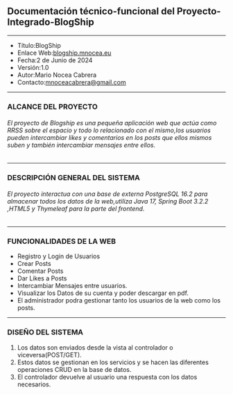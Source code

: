 ## Documentación técnico-funcional del Proyecto-Integrado-BlogShip
---------------------------------------------------------------
- Título:BlogShip
- Enlace Web:[blogship.mnocea.eu](https://blogship.mnocea.eu/)
- Fecha:2 de Junio de 2024
- Versión:1.0
- Autor:Mario Nocea Cabrera
- Contacto:mnoceacabrera@gmail.com
---------------------------------------------------------------
### ALCANCE DEL PROYECTO
###### El proyecto de Blogship es una pequeña aplicación web que actúa como RRSS sobre el espacio y todo lo relacionado con el mismo,los usuarios pueden intercambiar likes y comentarios en los posts que ellos mismos suben y también intercambiar mensajes entre ellos.
---------------------------------------------------------------
### DESCRIPCIÓN GENERAL DEL SISTEMA
###### El proyecto interactua con una base de externa PostgreSQL 16.2 para almacenar todos los datos de la web,utiliza Java 17, Spring Boot 3.2.2 ,HTML5 y Thymeleaf para la parte del frontend.
---------------------------------------------------------------
### FUNCIONALIDADES DE LA WEB
- Registro y Login de Usuarios
- Crear Posts
- Comentar Posts
- Dar Likes a Posts
- Intercambiar Mensajes entre usuarios.
- Visualizar los Datos de su cuenta y poder descargar en pdf.
- El administrador podra gestionar tanto los usuarios de la web como los posts.
- ---------------------------------------------------------------
### DISEÑO DEL SISTEMA
1. Los datos son enviados desde la vista al controlador o viceversa(POST/GET).
2. Estos datos se gestionan en los servicios y se hacen las diferentes operaciones CRUD en la base de datos.
3. El controlador devuelve al usuario una respuesta con los datos necesarios.

